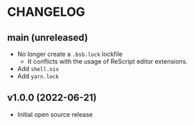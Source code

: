 # CHANGELOG

## main (unreleased)

- No longer create a `.bsb.lock` lockfile
  - It conflicts with the usage of ReScript editor extensions.
- Add `shell.nix`
- Add `yarn.lock`

## v1.0.0 (2022-06-21)

- Initial open source release
